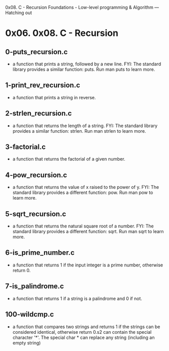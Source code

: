 0x08. C - Recursion
 Foundations - Low-level programming & Algorithm ― Hatching out
# 0x06. 0x08. C - Recursion

## 0-puts_recursion.c 
* a function that prints a string, followed by a new line.
  FYI: The standard library provides a similar function: puts. Run man puts to learn more.

## 1-print_rev_recursion.c 
* a function that prints a string in reverse.

## 2-strlen_recursion.c
* a function that returns the length of a string.
  FYI: The standard library provides a similar function: strlen. Run man strlen to learn more.

## 3-factorial.c
* a function that returns the factorial of a given number.

## 4-pow_recursion.c 
* a function that returns the value of x raised to the power of y.
  FYI: The standard library provides a different function: pow. Run man pow to learn more.

## 5-sqrt_recursion.c
* a function that returns the natural square root of a number.
  FYI: The standard library provides a different function: sqrt. Run man sqrt to learn more.

## 6-is_prime_number.c
* a function that returns 1 if the input integer is a prime number, otherwise return 0.

## 7-is_palindrome.c
* a function that returns 1 if a string is a palindrome and 0 if not.

## 100-wildcmp.c
* a function that compares two strings and returns 1 if the strings can be considered identical, otherwise return 0.s2 can contain the special character '*'. The special char * can replace any string (including an empty string)


